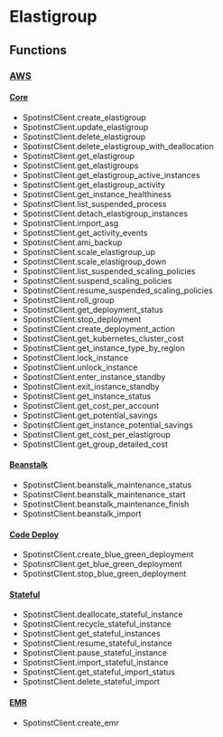 # Elastigroup

## Functions

### [AWS](./aws/)

#### [Core](./aws/core.md)
 * SpotinstClient.create_elastigroup
 * SpotinstClient.update_elastigroup
 * SpotinstClient.delete_elastigroup
 * SpotinstClient.delete_elastigroup_with_deallocation
 * SpotinstClient.get_elastigroup
 * SpotinstClient.get_elastigroups
 * SpotinstClient.get_elastigroup_active_instances
 * SpotinstClient.get_elastigroup_activity
 * SpotinstClient.get_instance_healthiness
 * SpotinstClient.list_suspended_process
 * SpotinstClient.detach_elastigroup_instances
 * SpotinstClient.import_asg
 * SpotinstClient.get_activity_events
 * SpotinstClient.ami_backup
 * SpotinstClient.scale_elastigroup_up
 * SpotinstClient.scale_elastigroup_down
 * SpotinstClient.list_suspended_scaling_policies
 * SpotinstClient.suspend_scaling_policies
 * SpotinstClient.resume_suspended_scaling_policies
 * SpotinstClient.roll_group
 * SpotinstClient.get_deployment_status
 * SpotinstClient.stop_deployment
 * SpotinstClient.create_deployment_action
 * SpotinstClient.get_kubernetes_cluster_cost
 * SpotinstClient.get_instance_type_by_region
 * SpotinstClient.lock_instance
 * SpotinstClient.unlock_instance
 * SpotinstClient.enter_instance_standby
 * SpotinstClient.exit_instance_standby
 * SpotinstClient.get_instance_status
 * SpotinstClient.get_cost_per_account
 * SpotinstClient.get_potential_savings
 * SpotinstClient.get_instance_potential_savings
 * SpotinstClient.get_cost_per_elastigroup
 * SpotinstClient.get_group_detailed_cost

#### [Beanstalk](./aws/beanstalk.md)
 * SpotinstClient.beanstalk_maintenance_status
 * SpotinstClient.beanstalk_maintenance_start
 * SpotinstClient.beanstalk_maintenance_finish
 * SpotinstClient.beanstalk_import 

#### [Code Deploy](./aws/codedeploy.md)
 * SpotinstClient.create_blue_green_deployment
 * SpotinstClient.get_blue_green_deployment
 * SpotinstClient.stop_blue_green_deployment

#### [Stateful](./aws/stateful.md)
 * SpotinstClient.deallocate_stateful_instance
 * SpotinstClient.recycle_stateful_instance
 * SpotinstClient.get_stateful_instances
 * SpotinstClient.resume_stateful_instance
 * SpotinstClient.pause_stateful_instance
 * SpotinstClient.import_stateful_instance
 * SpotinstClient.get_stateful_import_status
 * SpotinstClient.delete_stateful_import

#### [EMR](./aws/emr.md)
 * SpotinstClient.create_emr